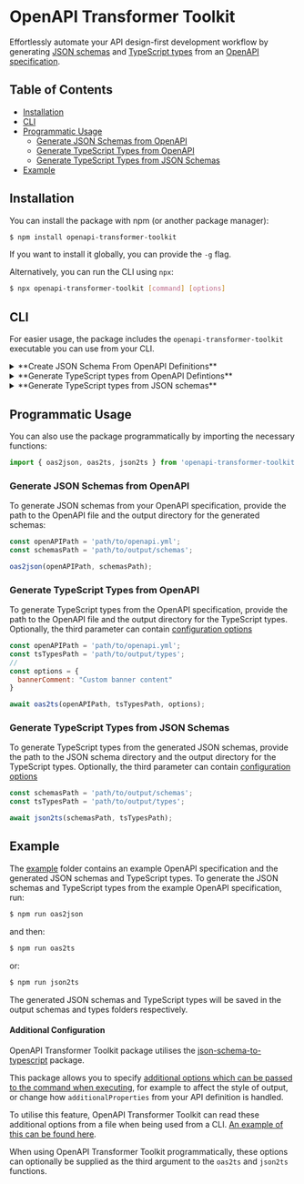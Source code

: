 # OpenAPI Transformer Toolkit

Effortlessly automate your API design-first development workflow by generating [JSON schemas](https://json-schema.org/) and [TypeScript types](https://www.typescriptlang.org/) from an [OpenAPI specification](https://spec.openapis.org/oas/v3.1.0).

## Table of Contents

<!-- toc -->

- [Installation](#installation)
- [CLI](#cli)
- [Programmatic Usage](#programmatic-usage)
  * [Generate JSON Schemas from OpenAPI](#generate-json-schemas-from-openapi)
  * [Generate TypeScript Types from OpenAPI](#generate-typescript-types-from-openapi)
  * [Generate TypeScript Types from JSON Schemas](#generate-typescript-types-from-json-schemas)
- [Example](#example)

<!-- tocstop -->

## Installation

You can install the package with npm (or another package manager):

```sh
$ npm install openapi-transformer-toolkit
```

If you want to install it globally, you can provide the `-g` flag.

Alternatively, you can run the CLI using `npx`:

```sh
$ npx openapi-transformer-toolkit [command] [options]
```

## CLI

For easier usage, the package includes the `openapi-transformer-toolkit` executable you can use from your CLI.

<details>
<summary>**Create JSON Schema From OpenAPI Definitions**</summary>

Using the `oas2json` command you can create JSON schema records from OpenAPI definitions. 

#####  Usage

```sh
openapi-transformer-toolkit oas2json [options]
```

#####  Example

```sh
$ openapi-transformer-toolkit oas2json -i ./openapi.yml -o ./schemas
```

##### Options

```
-i, --input <string>       Specify the path to the OpenAPI file
-o, --output <string>   Specify the path to the folder where you wish to output the schemas
-h, --help                      Display help for command
```
</details>

<details>
<summary>
	**Generate TypeScript types from OpenAPI Defintions**
</summary>

Using the `oas2ts` command you can create TypeScript types from your OpenAPI definitions. 

#####  Usage

```sh
openapi-transformer-toolkit oas2ts [options]
```

#####  Example

```sh
$ openapi-transformer-toolkit oas2ts -i ./openapi.yml -o ./types
```
```sh
$ openapi-transformer-toolkit oas2ts -i ./openapi.yml -o ./types -c ./config.json
```

##### Options

```
-i, --input <string>        Path to the OpenAPI file
-o, --output <string>    Path to the folder where to output the TypeScript types
-c, --config <string>    [Path to the JSON/JS config file](#additional-configuration)
-h, --help                      display help for command
```
</details>

<details>
<summary>
	**Generate TypeScript types from JSON schemas**
</summary>

Using the `json2ts` command you can create TypeScript types from your JSON Schema definitions. 

#####  Usage

```sh
openapi-transformer-toolkit json2ts [options]
```

#####  Example

```sh
$ openapi-transformer-toolkit json2ts -i ./schemas -o ./types
```
```sh
$ openapi-transformer-toolkit json2ts -i ./schemas -o ./types -c ./config.json
```

##### Options

```
-i, --input <string>          Path to the JSON schemas folder
-o, --output <string>       Path to the folder where to output the TS files
-c, --config <string>       [Path to the JSON/JS config file](#additional-configuration)
-h, --help                         display help for command
```
</details>

## Programmatic Usage

You can also use the package programmatically by importing the necessary functions:

```javascript
import { oas2json, oas2ts, json2ts } from 'openapi-transformer-toolkit';
```

### Generate JSON Schemas from OpenAPI

To generate JSON schemas from your OpenAPI specification, provide the path to the OpenAPI file and the output directory for the generated schemas:

```javascript
const openAPIPath = 'path/to/openapi.yml';
const schemasPath = 'path/to/output/schemas';

oas2json(openAPIPath, schemasPath);
```

### Generate TypeScript Types from OpenAPI

To generate TypeScript types from the OpenAPI specification, provide the path to the OpenAPI file and the output directory for the TypeScript types. Optionally, the third parameter can contain [configuration options](#additional-configuration)

```javascript
const openAPIPath = 'path/to/openapi.yml';
const tsTypesPath = 'path/to/output/types';
// 
const options = {
  bannerComment: "Custom banner content"
}

await oas2ts(openAPIPath, tsTypesPath, options);
```

### Generate TypeScript Types from JSON Schemas

To generate TypeScript types from the generated JSON schemas, provide the path to the JSON schema directory and the output directory for the TypeScript types. Optionally, the third parameter can contain [configuration options](#additional-configuration)

```javascript
const schemasPath = 'path/to/output/schemas';
const tsTypesPath = 'path/to/output/types';

await json2ts(schemasPath, tsTypesPath);
```

## Example

The [example](./example) folder contains an example OpenAPI specification and the generated JSON schemas and TypeScript types. To generate the JSON schemas and TypeScript types from the example OpenAPI specification, run:

```sh
$ npm run oas2json
```

and then:

```sh
$ npm run oas2ts
```

or:

```sh
$ npm run json2ts
```

The generated JSON schemas and TypeScript types will be saved in the output schemas and types folders respectively.

#### Additional Configuration

OpenAPI Transformer Toolkit package utilises the [json-schema-to-typescript](https://www.npmjs.com/package/json-schema-to-typescript) package. 

This package allows you to specify [additional options which can be passed to the command when executing](https://www.npmjs.com/package/json-schema-to-typescript#user-content-options), for example to affect the style of output, or change how `additionalProperties` from your API definition is handled.

To utilise this feature, OpenAPI Transformer Toolkit can read these additional options from a file when being used from a CLI. [An example of this can be found here](https://github.com/nearform/openapi-transformer-toolkit/blob/master/example/json-schema-to-typescript-config.json).

When using OpenAPI Transformer Toolkit programmatically, these options can optionally be supplied as the third argument to the `oas2ts` and `json2ts` functions.

